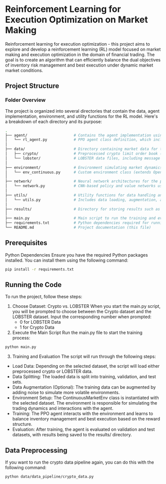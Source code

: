 # Reinforcement Learning for Execution Optimization on Market Making

Reinforcement learning for execution optimization - this project aims to explore and develop a reinforcement learning (RL) model focused on market making and execution optimization in the domain of financial trading. The goal is to create an algorithm that can efficiently balance the dual objectives of inventory risk management and best execution under dynamic market market conditions.

## Project Structure

### Folder Overview
The project is organized into several directories that contain the data, agent implementation, environment, and utility functions for the RL model. Here's a breakdown of each directory and its purpose:

```bash
.
├── agent/                     # Contains the agent implementation using Proximal Policy Optimization (PPO)
│   └── rl_agent.py            # PPO agent class definition, which includes policy updates and actions
│
├── data/                      # Directory containing market data for training and testing
│   ├── crypto/                # Preprocessed crypto limit order book (LOB) data
│   └── lobster/               # LOBSTER data files, including message and order book data
│
├── environment/               # Environment simulating market dynamics for the agent
│   └── env_continuous.py      # Custom environment class (extends OpenAI Gym's environment structure)
│
├── network/                   # Neural network architectures for the policy and value networks
│   └── network.py             # CNN-based policy and value networks used by the PPO agent
│
├── utils/                     # Utility functions for data handling and augmentation
│   └── utils.py               # Includes data loading, augmentation, and preprocessing functions
│
├── results/                   # Directory for storing results such as plots and saved models
│
├── main.py                    # Main script to run the training and evaluation process
├── requirements.txt           # Python dependencies required for running the project
└── README.md                  # Project documentation (this file)
```

## Prerequisites
Python Dependencies
Ensure you have the required Python packages installed. You can install them using the following command:
```bash
pip install -r requirements.txt
```

## Running the Code
To run the project, follow these steps:

1. Choose Dataset: Crypto vs. LOBSTER
When you start the main.py script, you will be prompted to choose between the Crypto dataset and the LOBSTER dataset. Input the corresponding number when prompted:
    - 0 for LOBSTER Data 
    - 1 for Crypto Data
2. Execute the Main Script
Run the main.py file to start the training process:
```bash
python main.py
```

3. Training and Evaluation
The script will run through the following steps:

- Load Data: Depending on the selected dataset, the script will load either preprocessed crypto or LOBSTER data.
- Data Splitting: The loaded data is split into training, validation, and test sets.
- Data Augmentation (Optional): The training data can be augmented by adding noise to simulate more volatile environments.
- Environment Setup: The ContinuousMarketEnv class is instantiated with the selected dataset. The environment is responsible for simulating the trading dynamics and interactions with the agent.
- Training: The PPO agent interacts with the environment and learns to balance inventory management and best execution based on the reward structure.
- Evaluation: After training, the agent is evaluated on validation and test datasets, with results being saved to the results/ directory.


## Data Preprocessing
If you want to run the crypto data pipeline again, you can do this with the following command:
```bash
python data/data_pipeline/crypto_data.py
```
